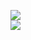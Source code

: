 [![](https://img.shields.io/badge/Made%20With-Github%20Spray-lightgrey.svg?style=for-the-badge&logo=github)](https://github.com/Annihil/github-spray#672)  
[![](https://i.imgur.com/2DrTn0Z.gif)](https://github.com/Annihil/github-spray)